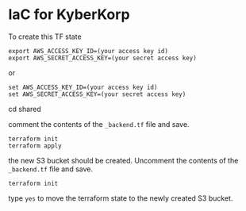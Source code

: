 # IaC for KyberKorp

To create this TF state

```console
export AWS_ACCESS_KEY_ID=(your access key id)
export AWS_SECRET_ACCESS_KEY=(your secret access key) 
```

or

```console
set AWS_ACCESS_KEY_ID=(your access key id)
set AWS_SECRET_ACCESS_KEY=(your secret access key)
```

cd shared

comment the contents of the `_backend.tf` file and save.

```console
terraform init
terraform apply
```

the new S3 bucket should be created.  Uncomment the contents of the `_backend.tf` file and save.

```console
terraform init
```

type `yes` to move the terraform state to the newly created S3 bucket.